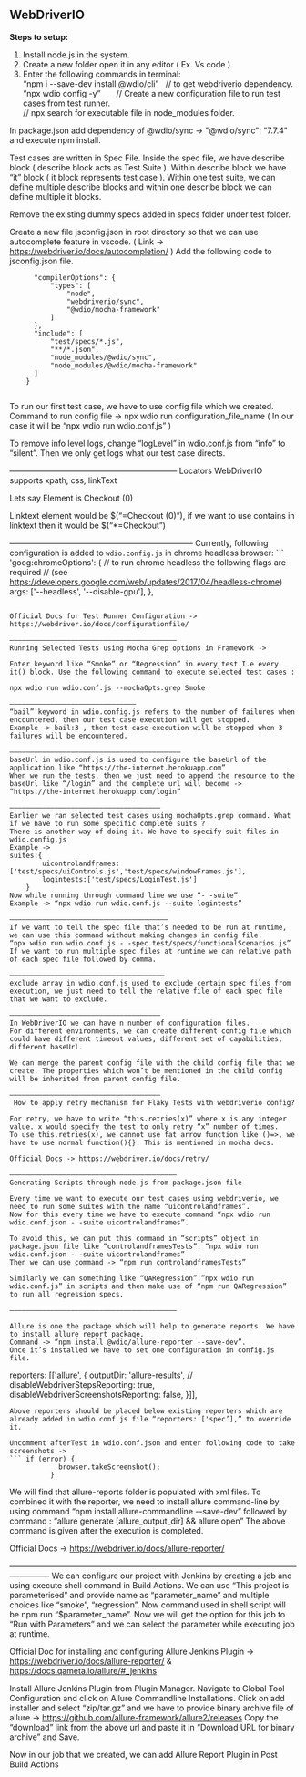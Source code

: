 WebDriverIO
------------  

__Steps to setup:__

1. Install node.js in the system.  
2. Create a new folder open it in any editor ( Ex. Vs code ).  
3. Enter the following commands in terminal:  
“npm i --save-dev install @wdio/cli”     &nbsp;&nbsp;// to get webdriverio dependency.  
“npx wdio config -y”               &nbsp; &nbsp;&nbsp;&nbsp; // Create a new configuration file to run test cases from test runner.  
// npx search for executable file in node_modules folder.

In package.json add dependency of @wdio/sync -> "@wdio/sync": "7.7.4" and execute npm install.

Test cases are written in Spec File.
Inside the spec file, we have describe block ( describe block acts as Test Suite ).
Within describe block we have “it” block ( it block represents test case ).
Within one test suite, we can define multiple describe blocks and within one describe block we can define multiple it blocks.

Remove the existing dummy specs added in specs folder under test folder.

Create a new file jsconfig.json in root directory so that we can use autocomplete feature in vscode. ( Link -> https://webdriver.io/docs/autocompletion/ )
Add the following code to jsconfig.json file.
``` {
      "compilerOptions": {
          "types": [
              "node",
              "webdriverio/sync",
              "@wdio/mocha-framework"
          ]
      },
      "include": [
          "test/specs/*.js",
          "**/*.json",
          "node_modules/@wdio/sync",
          "node_modules/@wdio/mocha-framework"
      ]
    }
    
```

To run our first test case, we have to use config file which we created.
Command to run config file -> npx wdio run configuration_file_name ( In our case it will be “npx wdio run wdio.conf.js” )

To remove info level logs, change “logLevel” in wdio.conf.js from “info” to “silent”. Then we only get logs what our test case directs.

—————————————————————
Locators
WebDriverIO supports xpath, css, linkText


Lets say Element is <a class=‘nav-link>Checkout (0)</a>

Linktext element would be $(“=Checkout (0)”), if we want to use contains in linktext then it would be $(“*=Checkout”)

———————————————————————
Currently, following configuration is added to `wdio.config.js` in chrome headless browser: ``` 'goog:chromeOptions': {
            // to run chrome headless the following flags are required
            // (see https://developers.google.com/web/updates/2017/04/headless-chrome)
             args: ['--headless', '--disable-gpu'],
            },
```

Official Docs for Test Runner Configuration -> https://webdriver.io/docs/configurationfile/

—————————————————————————————————————————
Running Selected Tests using Mocha Grep options in Framework ->

Enter keyword like “Smoke” or “Regression” in every test I.e every it() block. Use the following command to execute selected test cases : 

npx wdio run wdio.conf.js --mochaOpts.grep Smoke   

———————————————————————————————
“bail” keyword in wdio.config.js refers to the number of failures when encountered, then our test case execution will get stopped.
Example -> bail:3 , then test case execution will be stopped when 3 failures will be encountered.

——————————————————————————————————————————
baseUrl in wdio.conf.js is used to configure the baseUrl of the application like “https://the-internet.herokuapp.com”
When we run the tests, then we just need to append the resource to the baseUrl like “/login” and the complete url will become -> “https://the-internet.herokuapp.com/login”

—————————————————————————————————————
Earlier we ran selected test cases using mochaOpts.grep command. What if we have to run some specific complete suits ?
There is another way of doing it. We have to specify suit files in wdio.config.js
Example -> 
suites:{
        uicontrolandframes:['test/specs/uiControls.js','test/specs/windowFrames.js'],
        logintests:['test/specs/LoginTest.js']
    }
Now while running through command line we use “- -suite”
Example -> “npx wdio run wdio.conf.js --suite logintests”

———————————————————————————————————————
If we want to tell the spec file that’s needed to be run at runtime,  we can use this command without making changes in config file.
“npx wdio run wdio.conf.js - -spec test/specs/functionalScenarios.js”
If we want to run multiple spec files at runtime we can relative path of each spec file followed by comma.

——————————————————————————————————————
exclude array in wdio.conf.js used to exclude certain spec files from execution, we just need to tell the relative file of each spec file that we want to exclude.

—————————————————————————————————————
In WebDriverIO we can have n number of configuration files. 
For different environments, we can create different config file which could have different timeout values, different set of capabilities, different baseUrl.

We can merge the parent config file with the child config file that we create. The properties which won’t be mentioned in the child config will be inherited from parent config file.

—————————————————————————————————————
 How to apply retry mechanism for Flaky Tests with webdriverio config?

For retry, we have to write “this.retries(x)” where x is any integer value. x would specify the test to only retry “x” number of times.
To use this.retries(x), we cannot use fat arrow function like ()=>, we have to use normal function(){}. This is mentioned in mocha docs.

Official Docs -> https://webdriver.io/docs/retry/

—————————————————————————————————————————
Generating Scripts through node.js from package.json file

Every time we want to execute our test cases using webdriverio, we need to run some suites with the name “uicontrolandframes”.
Now for this every time we have to execute command “npx wdio run wdio.conf.json - -suite uicontrolandframes”.

To avoid this, we can put this command in “scripts” object in package.json file like “controlandframesTests”: “npx wdio run wdio.conf.json - -suite uicontrolandframes”
Then we can use command -> “npm run controlandframesTests”

Similarly we can something like “QARegression”:”npx wdio run wdio.conf.js” in scripts and then make use of “npm run QARegression” to run all regression specs.

—————————————————————————————————————————

Allure is one the package which will help to generate reports. We have to install allure report package.
Command -> “npm install @wdio/allure-reporter --save-dev”.
Once it’s installed we have to set one configuration in config.js file.
```
reporters: [['allure', {
        outputDir: 'allure-results',
        // disableWebdriverStepsReporting: true,
        disableWebdriverScreenshotsReporting: false,
    }]],

```
Above reporters should be placed below existing reporters which are already added in wdio.conf.js file “reporters: ['spec’],” to override it.

Uncomment afterTest in wdio.conf.json and enter following code to take screenshots -> 
``` if (error) {
            browser.takeScreenshot();
          }
```

We will find that allure-reports folder is populated with xml files.
To combined it with the reporter, we need to install allure command-line by using command “npm install allure-commandline --save-dev” followed by command :
“allure generate [allure_output_dir] && allure open” 
The above command is given after the execution is completed.


Official Docs -> https://webdriver.io/docs/allure-reporter/

—————————————————————————————————————————
We can configure our project with Jenkins by creating a job and using execute shell command in Build Actions.
We can use “This project is parameterised” and provide name as “parameter_name” and multiple choices like “smoke”, “regression”.
Now command used in shell script will be npm run “$parameter_name”.
Now we will get the option for this job to “Run with Parameters” and we can select the parameter while executing job at runtime.

Official Doc for installing and configuring Allure Jenkins Plugin -> https://webdriver.io/docs/allure-reporter/ & https://docs.qameta.io/allure/#_jenkins

Install Allure Jenkins Plugin from Plugin Manager.
Navigate to Global Tool Configuration and click on Allure Commandline Installations.
Click on add installer and select “zip/tar.gz” and we have to provide binary archive file of allure -> https://github.com/allure-framework/allure2/releases
Copy the “download” link from the above url and paste it in “Download URL for binary archive” and Save.

Now in our job that we created, we can add Allure Report Plugin in Post Build Actions






















